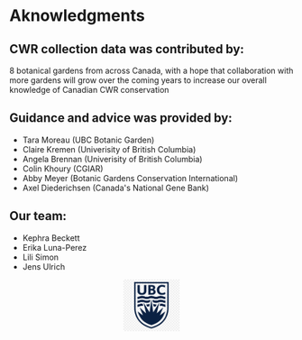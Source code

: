 # Aknowledgments

## CWR collection data was contributed by: 
8 botanical gardens from across Canada, with a hope that collaboration with more gardens will grow over the coming years to increase our overall knowledge of Canadian CWR conservation

## Guidance and advice was provided by: 
* Tara Moreau (UBC Botanic Garden)
* Claire Kremen (Univerisity of British Columbia)
* Angela Brennan (Univerisity of British Columbia)
* Colin Khoury (CGIAR)
* Abby Meyer (Botanic Gardens Conservation International)
* Axel Diederichsen (Canada's National Gene Bank)

## Our team: 
* Kephra Beckett
* Erika Luna-Perez
* Lili Simon
* Jens Ulrich

<p align="center">
  <img width="100" src="ubc.png">
</p>

